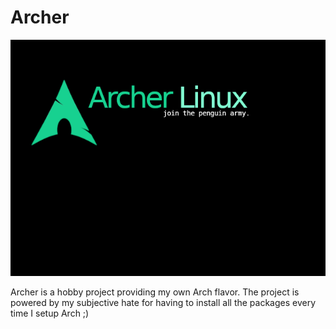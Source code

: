 
# Archer 

<img src="./imgs/preview.png" />

Archer is a hobby project providing my own Arch flavor. 
The project is powered by my subjective hate for having to install all the packages every time I setup Arch ;)

